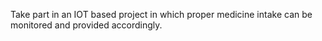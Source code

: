 Take part in an IOT based project in which proper medicine intake can be monitored and provided accordingly.

